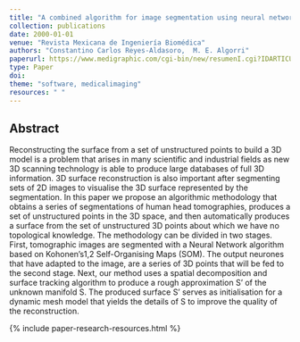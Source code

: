 ```yaml
---
title: "A combined algorithm for image segmentation using neural networks and 3D surface reconstruction using dynamic meshes"
collection: publications
date: 2000-01-01
venue: "Revista Mexicana de Ingeniería Biomédica"
authors: "Constantino Carlos Reyes-Aldasoro,  M. E. Algorri"
paperurl: https://www.medigraphic.com/cgi-bin/new/resumenI.cgi?IDARTICULO=3164
type: Paper
doi:
theme: "software, medicalimaging"
resources: " "
---
```


<h2> Abstract </h2>

Reconstructing the surface from a set of unstructured points to build a 3D model is a problem that arises in many scientific and industrial fields as new 3D scanning technology is able to produce large databases of full 3D information. 3D surface reconstruction is also important after segmenting sets of 2D images to visualise the 3D surface represented by the segmentation. In this paper we propose an algorithmic methodology that obtains a series of segmentations of human head tomographies, produces a set of unstructured points in the 3D space, and then automatically produces a surface from the set of unstructured 3D points about which we have no topological knowledge. The methodology can be divided in two stages. First, tomographic images are segmented with a Neural Network algorithm based on Kohonen’s1,2 Self-Organising Maps (SOM). The output neurones that have adapted to the image, are a series of 3D points that will be fed to the second stage. Next, our method uses a spatial decomposition and surface tracking algorithm to produce a rough approximation S’ of the unknown manifold S. The produced surface S’ serves as initialisation for a dynamic mesh model that yields the details of S to improve the quality of the reconstruction.

{% include paper-research-resources.html %}
